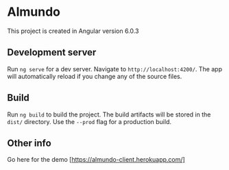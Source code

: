 # Almundo

This project is created in Angular version 6.0.3 

## Development server

Run `ng serve` for a dev server. Navigate to `http://localhost:4200/`. The app will automatically reload if you change any of the source files.

## Build

Run `ng build` to build the project. The build artifacts will be stored in the `dist/` directory. Use the `--prod` flag for a production build.


## Other info

Go here for the demo [https://almundo-client.herokuapp.com/]
